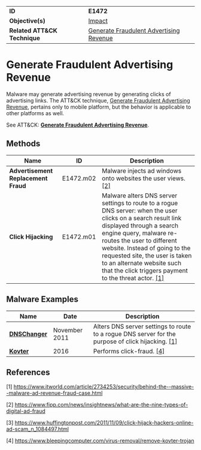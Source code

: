 |||
|---|---|
|**ID**|**E1472**|
|**Objective(s)**|[Impact](../impact)|
|**Related ATT&CK Technique**|[Generate Fraudulent Advertising Revenue](https://attack.mitre.org/techniques/T1472/)|


Generate Fraudulent Advertising Revenue
=======================================
Malware may generate advertising revenue by generating clicks of advertising links. The ATT&CK technique, [Generate Fraudulent Advertising Revenue](https://attack.mitre.org/techniques/T1472/), pertains only to mobile platform, but the behavior is applicable to other platforms as well. 

See ATT&CK: [**Generate Fraudulent Advertising Revenue**](https://attack.mitre.org/techniques/T1472/).

Methods
-------
|Name|ID|Description|
|---|---|---|
|**Advertisement Replacement Fraud**|E1472.m02|Malware injects ad windows onto websites the user views. [[2]](#2)|
|**Click Hijacking**|E1472.m01|Malware alters DNS server settings to route to a rogue DNS server: when the user clicks on a search result link displayed through a search engine query, malware re-routes the user to different website. Instead of going to the requested site, the user is taken to an alternate website such that the click triggers payment to the threat actor. [[1]](#1)|

Malware Examples
----------------
|Name|Date|Description|
|---|---|---|
|[**DNSChanger**](../xample-malware/dnschanger.md)|November 2011|Alters DNS server settings to route to a rogue DNS server for the purpose of click hijacking. [[1]](#1)|
|[**Kovter**](../xample-malware/kovter.md)|2016|Performs click-fraud. [[4]](#4)|

References
----------
<a name="1">[1]</a> https://www.itworld.com/article/2734253/security/behind-the--massive--malware-ad-revenue-fraud-case.html

<a name="2">[2]</a> https://www.fipp.com/news/insightnews/what-are-the-nine-types-of-digital-ad-fraud

<a name="3">[3]</a> https://www.huffingtonpost.com/2011/11/09/click-hijack-hackers-online-ad-scam_n_1084497.html

<a name="4">[4]</a> https://www.bleepingcomputer.com/virus-removal/remove-kovter-trojan
